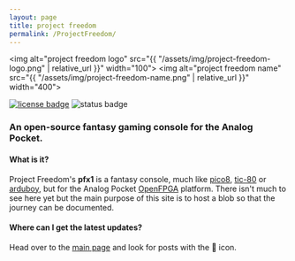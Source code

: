 ```yaml
---
layout: page
title: project freedom
permalink: /ProjectFreedom/
---
```


<img alt="project freedom logo" src="{{ "/assets/img/project-freedom-logo.png" | relative_url }}" width="100"> 
<img alt="project freedom name" src="{{ "/assets/img/project-freedom-name.png" | relative_url }}" width="400"> 

<a href="https://spdx.org/licenses/GPL-3.0-or-later.html" target="_blank"><img alt="license badge" src="https://img.shields.io/badge/license-GPLv3.0-orange"></a>
<img alt="status badge" src="https://img.shields.io/badge/phase-research-green">    

### An open-source fantasy gaming console for the Analog Pocket.

#### What is it?

Project Freedom's **pfx1** is a fantasy console, much like [pico8](https://www.lexaloffle.com/pico-8.php), [tic-80](https://tic80.com) or [arduboy](https://www.arduboy.com), but for the Analog Pocket [OpenFPGA](https://www.analogue.co/developer) platform. There isn't much to see here yet but the main purpose of this site is to host a blob so that the journey can be documented.

#### Where can I get the latest updates?

Head over to the [main page](/) and look for posts with the 👾 icon.